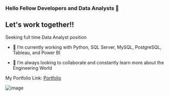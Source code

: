 ### Hello Fellow Developers and Data Analysts 👋

## Let's work together!!

Seeking full time Data Analyst position 

- 🔭 I’m currently working with Python, SQL Server, MySQL, PostgreSQL, Tableau, and Power BI 

- 👯 I’m always looking to collaborate and constantly learn more about the Engineering World


My Portfolio Link: [Portfolio](https://2023port.d3ttyjwywp01mq.amplifyapp.com/)

 

![image](https://user-images.githubusercontent.com/86543368/193711164-7d32bac8-9839-4888-be4b-e67bd6ed7053.png)

